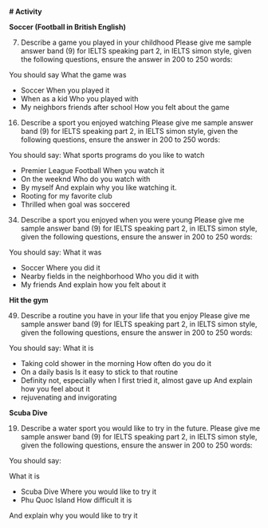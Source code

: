 **# Activity**

**Soccer (Football in British English)**

7. Describe a game you played in your childhood
Please give me sample answer band (9) for IELTS speaking part 2, in IELTS simon style, given the following questions, ensure the answer in 200 to 250 words:

You should say
What the game was
- Soccer 
When you played it
- When as a kid
Who you played with
- My neighbors friends after school
How you felt about the game

16. Describe a sport you enjoyed watching
Please give me sample answer band (9) for IELTS speaking part 2, in IELTS simon style, given the following questions, ensure the answer in 200 to 250 words:

You should say:
What sports programs do you like to watch
- Premier League Football 
When you watch it
- On the weeknd
Who do you watch with
- By myself
And explain why you like watching it.
- Rooting for my favorite club
- Thrilled when goal was soccered


34. Describe a sport you enjoyed when you were young
Please give me sample answer band (9) for IELTS speaking part 2, in IELTS simon style, given the following questions, ensure the answer in 200 to 250 words:

You should say:
What it was
- Soccer
Where you did it
- Nearby fields in the neighborhood
Who you did it with
- My friends
And explain how you felt about it

**Hit the gym**

49. Describe a routine you have in your life that you enjoy
Please give me sample answer band (9) for IELTS speaking part 2, in IELTS simon style, given the following questions, ensure the answer in 200 to 250 words:

You should say:
What it is
- Taking cold shower in the morning
How often do you do it
- On a daily basis
Is it easy to stick to that routine
- Definity not, especially when I first tried it, almost gave up
And explain how you feel about it
- rejuvenating and invigorating


**Scuba Dive**

19. Describe a water sport you would like to try in the future.
Please give me sample answer band (9) for IELTS speaking part 2, in IELTS simon style, given the following questions, ensure the answer in 200 to 250 words:

You should say:

What it is
- Scuba Dive
Where you would like to try it
- Phu Quoc Island
How difficult it is

And explain why you would like to try it